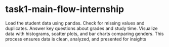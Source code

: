 # task1-main-flow-internship
Load the student data using pandas. Check for missing values and duplicates. Answer key questions about grades and study time. Visualize data with histograms, scatter plots, and bar charts comparing genders. This process ensures data is clean, analyzed, and presented for insights
